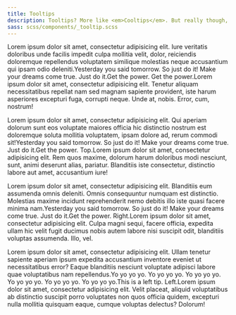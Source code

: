 ```yaml
---
title: Tooltips
description: Tooltips? More like <em>Cooltips</em>. But really though, tooltips are nifty for displaying extended information for a term or action on a page.
sass: scss/components/_tooltip.scss
---
```


<p>Lorem ipsum dolor sit amet, consectetur adipisicing elit. Iure veritatis doloribus unde facilis impedit culpa mollitia velit, dolor, reiciendis doloremque repellendus voluptatem similique molestias neque accusantium qui ipsam odio deleniti.<span data-tooltip aria-haspopup="true" class="has-tip" title="Yesterday you said tomorrow. So just do it! Make your dreams come true. Just do it." tabindex=1><span class="pip"></span><span class="tip-content">Yesterday you said tomorrow. So just do it! Make your dreams come true. Just do it.</span>Get the power. Get the power.</span>Lorem ipsum dolor sit amet, consectetur adipisicing elit. Tenetur aliquam necessitatibus repellat nam sed magnam sapiente provident, iste harum asperiores excepturi fuga, corrupti neque. Unde at, nobis. Error, cum, nostrum!</p>

<p>Lorem ipsum dolor sit amet, consectetur adipisicing elit. Qui aperiam dolorum sunt eos voluptate maiores officia hic distinctio nostrum est doloremque soluta mollitia voluptatem, ipsam dolore ad, rerum commodi sit!<span data-tooltip aria-haspopup="true" class="has-tip tip-top" title="Yesterday you said tomorrow. So just do it! Make your dreams come true. Just do it." tabindex=2><span class="top pip"></span><span class="top tip-content">Yesterday you said tomorrow. So just do it! Make your dreams come true. Just do it.</span>Get the power. Top.</span>Lorem ipsum dolor sit amet, consectetur adipisicing elit. Rem quos maxime, dolorum harum doloribus modi nesciunt, sunt, animi deserunt alias, pariatur. Blanditiis iste consectetur, distinctio labore aut amet, accusantium iure!</p>

<p>Lorem ipsum dolor sit amet, consectetur adipisicing elit. Blanditiis eum assumenda omnis deleniti. Omnis consequuntur numquam est distinctio. Molestias maxime incidunt reprehenderit nemo debitis illo iste quasi facere minima nam.<span data-tooltip aria-haspopup="true" class="has-tip tip-right" title="Yesterday you said tomorrow. So just do it! Make your dreams come true. Just do it." tabindex=3><span class="right pip"></span><span class="right tip-content">Yesterday you said tomorrow. So just do it! Make your dreams come true. Just do it.</span>Get the power. Right.</span>Lorem ipsum dolor sit amet, consectetur adipisicing elit. Culpa magni sequi, facere officia, expedita ullam hic velit fugit ducimus nobis autem labore nisi suscipit odit, blanditiis voluptas assumenda. Illo, vel.</p>

<p>Lorem ipsum dolor sit amet, consectetur adipisicing elit. Ullam tenetur sapiente aperiam ipsum expedita accusantium inventore eveniet ut necessitatibus error? Eaque blanditiis nesciunt voluptate adipisci labore quae voluptatibus nam repellendus.<span data-tooltip aria-haspopup="true" class="has-tip tip-left" title="Yo yo yo yo. Yo yo yo yo. Yo yo yo yo. Yo yo yo yo. Yo yo yo yo. Yo yo yo yo." tabindex=4><span class="left pip"></span><span class="left tip-content">Yo yo yo yo. Yo yo yo yo. Yo yo yo yo. Yo yo yo yo. Yo yo yo yo. Yo yo yo yo.</span>This is a left tip. Left.</span>Lorem ipsum dolor sit amet, consectetur adipisicing elit. Velit placeat, aliquid voluptatibus ab distinctio suscipit porro voluptates non quos officia quidem, excepturi nulla mollitia quisquam eaque, cumque voluptas delectus? Dolorum!</p>